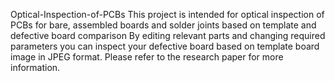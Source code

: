 Optical-Inspection-of-PCBs
This project is intended for optical inspection of PCBs for bare, assembled boards and solder joints based on template and defective board comparison
By editing relevant parts and changing required parameters you can inspect your defective board based on template board image in JPEG format.
Please refer to the research paper for more information.
